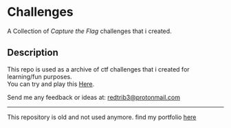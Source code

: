 # Challenges

A Collection of <i> Capture the Flag </i> challenges that i created.


## Description

This repo is used as a archive of ctf challenges that i created for learning/fun purposes. \
You can try and play this [Here](https://redtrib3.github.io/challenges).


 Send me any feedback or ideas at: <a href="mailto:redtrib3@protonmail.com">redtrib3@protonmail.com</a> 
 
---
This repository is old and not used anymore. find my portfolio [here](https://redtrib3.me/redtrib3/rctf-server)

